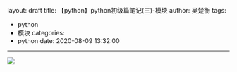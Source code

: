 layout: draft
title: 【python】python初级篇笔记(三)-模块
author: 吴楚衡
tags:
  - python
  - 模块
categories:
  - python
date: 2020-08-09 13:32:00
---
![](https://qiniu.wuchuheng.com/images/parcel-front.png)